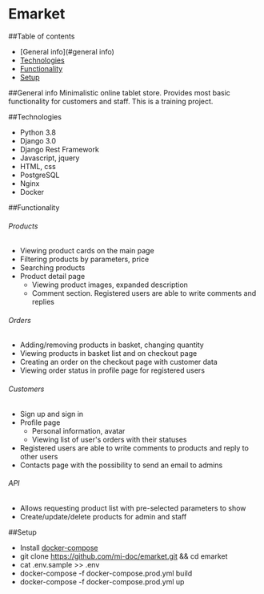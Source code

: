# Emarket
##Table of contents
* [General info](#general info)
* [Technologies](#technologies)
* [Functionality](#functionality)
* [Setup](#setup)

##General info
Minimalistic online tablet store. 
Provides most basic functionality for customers and staff. 
This is a training project. 

##Technologies
- Python 3.8
- Django 3.0
- Django Rest Framework
- Javascript, jquery
- HTML, css
- PostgreSQL
- Nginx
- Docker

##Functionality 
###### Products
- Viewing product cards on the main page
- Filtering products by parameters, price
- Searching products 
- Product detail page 
    - Viewing product images, expanded description
    - Comment section. Registered users are able to write comments and replies
    
###### Orders
- Adding/removing products in basket, changing quantity
- Viewing products in basket list and on checkout page
- Creating an order on the checkout page with customer data 
- Viewing order status in profile page for registered users

###### Customers
- Sign up and sign in
- Profile page
    - Personal information, avatar
    - Viewing list of user's orders with their statuses
- Registered users are able to write comments to products and reply to other users
- Contacts page with the possibility to send an email to admins

###### API
- Allows requesting product list with pre-selected parameters to show 
- Create/update/delete products for admin and staff

##Setup
- Install [docker-compose](https://docs.docker.com/compose/install/)
- git clone https://github.com/mi-doc/emarket.git && cd emarket
- cat .env.sample >> .env 
- docker-compose -f docker-compose.prod.yml build
- docker-compose -f docker-compose.prod.yml up 